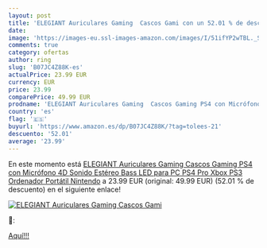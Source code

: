 ```yaml
---
layout: post
title: 'ELEGIANT Auriculares Gaming  Cascos Gami con un 52.01 % de descuento'
date: 
image: 'https://images-eu.ssl-images-amazon.com/images/I/51ifYP2wTBL._SL200_.jpg'
comments: true
category: ofertas
author: ring
slug: 'B07JC4Z88K-es'
actualPrice: 23.99 EUR
currency: EUR
price: 23.99
comparePrice: 49.99 EUR
prodname: 'ELEGIANT Auriculares Gaming  Cascos Gaming PS4 con Micrófono 4D Sonido Estéreo Bass LED para PC PS4 Pro Xbox PS3 Ordenador Portátil Nintendo'
country: 'es'
flag: '🇪🇸'
buyurl: 'https://www.amazon.es/dp/B07JC4Z88K/?tag=tolees-21'
descuento: '52.01'
average: '23.99'
---
```


En este momento está [ELEGIANT Auriculares Gaming  Cascos Gaming PS4 con Micrófono 4D Sonido Estéreo Bass LED para PC PS4 Pro Xbox PS3 Ordenador Portátil Nintendo](https://www.amazon.es/dp/B07JC4Z88K/?tag=tolees-21) a 23.99 EUR (original: 49.99 EUR) (52.01 %  de descuento) en el siguiente enlace!

[![ELEGIANT Auriculares Gaming  Cascos Gami](https://images-eu.ssl-images-amazon.com/images/I/51ifYP2wTBL._SL200_.jpg)](https://www.amazon.es/dp/B07JC4Z88K/?tag=tolees-21)

🔎:


[Aquí!!!](https://www.amazon.es/dp/B07JC4Z88K/?tag=tolees-21)
